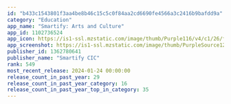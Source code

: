 ```yaml
---
id: "b433c1543801f3aa4be8b46c15c5c0f84aa2cd6690fe4566a3c2416b9bafdd9a"
category: "Education"
app_name: "Smartify: Arts and Culture"
app_id: 1102736524
app_icon: https://is1-ssl.mzstatic.com/image/thumb/Purple116/v4/c1/26/f1/c126f178-79ed-82f3-dcb1-df45135d9c52/AppIcon-0-0-1x_U007emarketing-0-7-0-85-220.png/1024x1024bb.png
app_screenshot: https://is1-ssl.mzstatic.com/image/thumb/PurpleSource122/v4/fc/f1/10/fcf1105f-23e8-520c-b595-aea66a9dbb06/5fd6c929-117d-4af7-918f-81df186a7a09_screenshot_01.png/1284x2778bb.png
publisher_id: 1362780641
publisher_name: "Smartify CIC"
rank: 549
most_recent_release: 2024-01-24 00:00:00
release_count_in_past_year: 29
release_count_in_past_year_category: 16
release_count_in_past_year_top_in_category: 35
---
```

